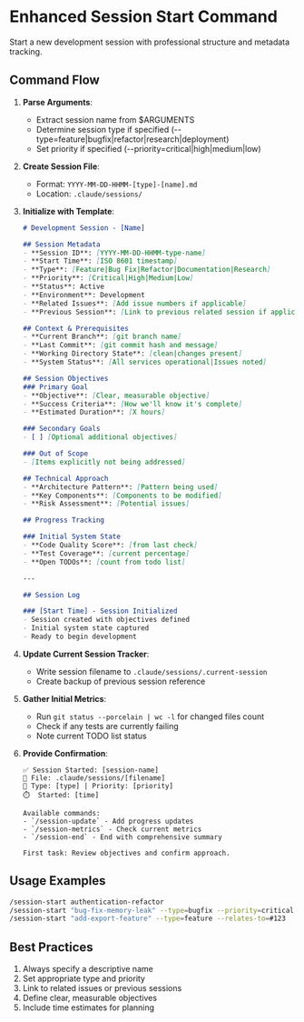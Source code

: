 # Enhanced Session Start Command

Start a new development session with professional structure and metadata tracking.

## Command Flow

1. **Parse Arguments**:
   - Extract session name from $ARGUMENTS
   - Determine session type if specified (--type=feature|bugfix|refactor|research|deployment)
   - Set priority if specified (--priority=critical|high|medium|low)

2. **Create Session File**:
   - Format: `YYYY-MM-DD-HHMM-[type]-[name].md`
   - Location: `.claude/sessions/`

3. **Initialize with Template**:
   ```markdown
   # Development Session - [Name]
   
   ## Session Metadata
   - **Session ID**: [YYYY-MM-DD-HHMM-type-name]
   - **Start Time**: [ISO 8601 timestamp]
   - **Type**: [Feature|Bug Fix|Refactor|Documentation|Research]
   - **Priority**: [Critical|High|Medium|Low]
   - **Status**: Active
   - **Environment**: Development
   - **Related Issues**: [Add issue numbers if applicable]
   - **Previous Session**: [Link to previous related session if applicable]
   
   ## Context & Prerequisites
   - **Current Branch**: [git branch name]
   - **Last Commit**: [git commit hash and message]
   - **Working Directory State**: [clean|changes present]
   - **System Status**: [All services operational|Issues noted]
   
   ## Session Objectives
   ### Primary Goal
   - **Objective**: [Clear, measurable objective]
   - **Success Criteria**: [How we'll know it's complete]
   - **Estimated Duration**: [X hours]
   
   ### Secondary Goals
   - [ ] [Optional additional objectives]
   
   ### Out of Scope
   - [Items explicitly not being addressed]
   
   ## Technical Approach
   - **Architecture Pattern**: [Pattern being used]
   - **Key Components**: [Components to be modified]
   - **Risk Assessment**: [Potential issues]
   
   ## Progress Tracking
   
   ### Initial System State
   - **Code Quality Score**: [from last check]
   - **Test Coverage**: [current percentage]
   - **Open TODOs**: [count from todo list]
   
   ---
   
   ## Session Log
   
   ### [Start Time] - Session Initialized
   - Session created with objectives defined
   - Initial system state captured
   - Ready to begin development
   ```

4. **Update Current Session Tracker**:
   - Write session filename to `.claude/sessions/.current-session`
   - Create backup of previous session reference

5. **Gather Initial Metrics**:
   - Run `git status --porcelain | wc -l` for changed files count
   - Check if any tests are currently failing
   - Note current TODO list status

6. **Provide Confirmation**:
   ```
   ✅ Session Started: [session-name]
   📁 File: .claude/sessions/[filename]
   🎯 Type: [type] | Priority: [priority]
   ⏱️  Started: [time]
   
   Available commands:
   - `/session-update` - Add progress updates
   - `/session-metrics` - Check current metrics
   - `/session-end` - End with comprehensive summary
   
   First task: Review objectives and confirm approach.
   ```

## Usage Examples

```bash
/session-start authentication-refactor
/session-start "bug-fix-memory-leak" --type=bugfix --priority=critical
/session-start "add-export-feature" --type=feature --relates-to=#123
```

## Best Practices

1. Always specify a descriptive name
2. Set appropriate type and priority
3. Link to related issues or previous sessions
4. Define clear, measurable objectives
5. Include time estimates for planning